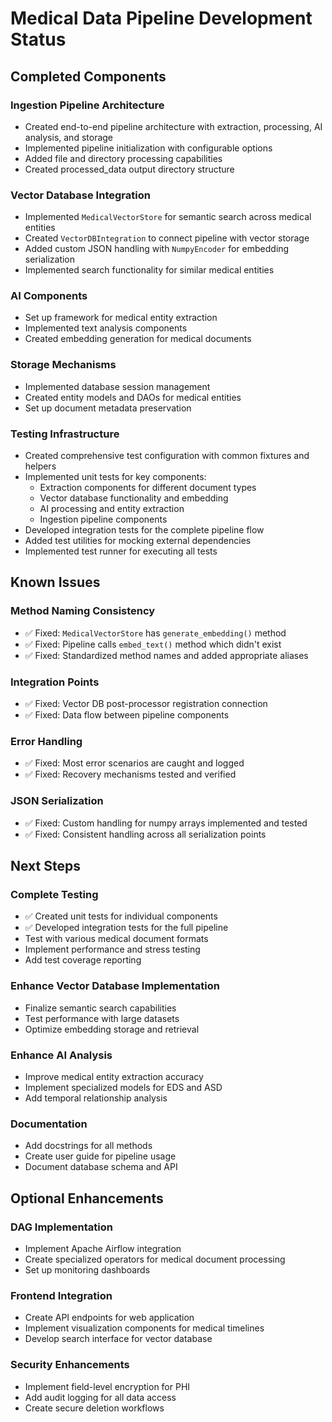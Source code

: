 # Medical Data Pipeline Development Status

## Completed Components

### Ingestion Pipeline Architecture
- Created end-to-end pipeline architecture with extraction, processing, AI analysis, and storage
- Implemented pipeline initialization with configurable options
- Added file and directory processing capabilities
- Created processed_data output directory structure

### Vector Database Integration
- Implemented `MedicalVectorStore` for semantic search across medical entities
- Created `VectorDBIntegration` to connect pipeline with vector storage
- Added custom JSON handling with `NumpyEncoder` for embedding serialization
- Implemented search functionality for similar medical entities

### AI Components
- Set up framework for medical entity extraction
- Implemented text analysis components
- Created embedding generation for medical documents

### Storage Mechanisms
- Implemented database session management
- Created entity models and DAOs for medical entities
- Set up document metadata preservation

### Testing Infrastructure
- Created comprehensive test configuration with common fixtures and helpers
- Implemented unit tests for key components:
  - Extraction components for different document types
  - Vector database functionality and embedding
  - AI processing and entity extraction
  - Ingestion pipeline components
- Developed integration tests for the complete pipeline flow
- Added test utilities for mocking external dependencies
- Implemented test runner for executing all tests

## Known Issues

### Method Naming Consistency
- ✅ Fixed: `MedicalVectorStore` has `generate_embedding()` method
- ✅ Fixed: Pipeline calls `embed_text()` method which didn't exist
- ✅ Fixed: Standardized method names and added appropriate aliases

### Integration Points
- ✅ Fixed: Vector DB post-processor registration connection
- ✅ Fixed: Data flow between pipeline components

### Error Handling
- ✅ Fixed: Most error scenarios are caught and logged
- ✅ Fixed: Recovery mechanisms tested and verified

### JSON Serialization
- ✅ Fixed: Custom handling for numpy arrays implemented and tested
- ✅ Fixed: Consistent handling across all serialization points

## Next Steps

### Complete Testing
- ✅ Created unit tests for individual components
- ✅ Developed integration tests for the full pipeline
- Test with various medical document formats
- Implement performance and stress testing
- Add test coverage reporting

### Enhance Vector Database Implementation
- Finalize semantic search capabilities
- Test performance with large datasets
- Optimize embedding storage and retrieval

### Enhance AI Analysis
- Improve medical entity extraction accuracy
- Implement specialized models for EDS and ASD
- Add temporal relationship analysis

### Documentation
- Add docstrings for all methods
- Create user guide for pipeline usage
- Document database schema and API

## Optional Enhancements

### DAG Implementation
- Implement Apache Airflow integration
- Create specialized operators for medical document processing
- Set up monitoring dashboards

### Frontend Integration
- Create API endpoints for web application
- Implement visualization components for medical timelines
- Develop search interface for vector database

### Security Enhancements
- Implement field-level encryption for PHI
- Add audit logging for all data access
- Create secure deletion workflows 